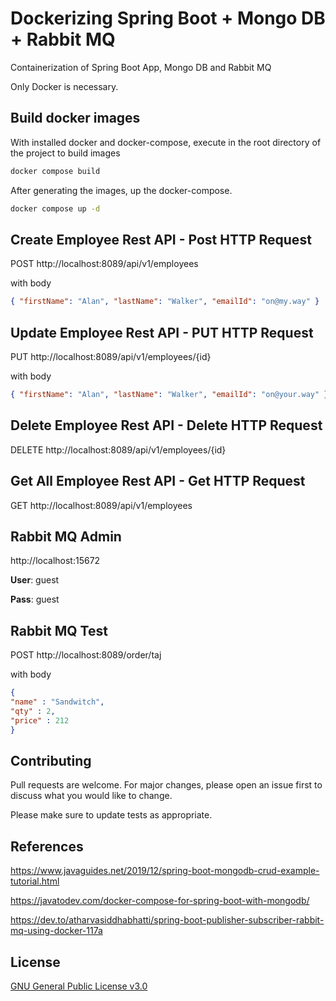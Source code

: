 # Dockerizing Spring Boot + Mongo DB + Rabbit MQ

Containerization of Spring Boot App, Mongo DB and Rabbit MQ

Only Docker is necessary.

## Build docker images

With installed docker and docker-compose, execute in the root directory of the project to build images

```bash
docker compose build
```
After generating the images, up the docker-compose.
```bash
docker compose up -d
```

## Create Employee Rest API - Post HTTP Request 
POST http://localhost:8089/api/v1/employees

with body
```json
{ "firstName": "Alan", "lastName": "Walker", "emailId": "on@my.way" }
```

## Update Employee Rest API - PUT HTTP Request 
PUT http://localhost:8089/api/v1/employees/{id} 

with body
```json
{ "firstName": "Alan", "lastName": "Walker", "emailId": "on@your.way" }
```

## Delete Employee Rest API - Delete HTTP Request 
DELETE http://localhost:8089/api/v1/employees/{id}

## Get All Employee Rest API - Get HTTP Request 
GET http://localhost:8089/api/v1/employees

## Rabbit MQ Admin
http://localhost:15672

**User**: guest 

**Pass**: guest

## Rabbit MQ Test
POST http://localhost:8089/order/taj

with body
```json
{
"name" : "Sandwitch",
"qty" : 2,
"price" : 212
}
```

## Contributing
Pull requests are welcome. For major changes, please open an issue first to discuss what you would like to change.

Please make sure to update tests as appropriate.

## References
https://www.javaguides.net/2019/12/spring-boot-mongodb-crud-example-tutorial.html

https://javatodev.com/docker-compose-for-spring-boot-with-mongodb/

https://dev.to/atharvasiddhabhatti/spring-boot-publisher-subscriber-rabbit-mq-using-docker-117a

## License
[GNU General Public License v3.0](https://github.com/raphaelzana/mongodb/blob/main/LICENSE)
